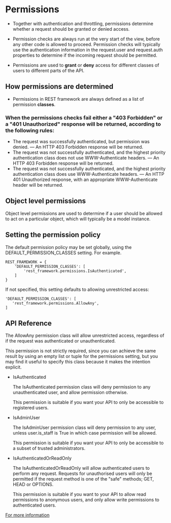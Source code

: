 # Permissions

* Together with authentication and throttling, permissions determine whether a request should be granted or denied access.
* Permission checks are always run at the very start of the view, before any other code is allowed to proceed. Permission checks will typically use the authentication information in the request.user and request.auth properties to determine if the incoming request should be permitted.

* Permissions are used to **grant** or **deny** access for different classes of users to different parts of the API.

## How permissions are determined

* Permissions in REST framework are always defined as a list of permission **classes**.

### When the permissions checks fail either a "403 Forbidden" or a "401 Unauthorized" response will be returned, according to the following rules:

- The request was successfully authenticated, but permission was denied. — An HTTP 403 Forbidden response will be returned.
- The request was not successfully authenticated, and the highest priority authentication class does not use WWW-Authenticate headers. — An HTTP 403 Forbidden response will be returned.
- The request was not successfully authenticated, and the highest priority authentication class does use WWW-Authenticate headers. — An HTTP 401 Unauthorized response, with an appropriate WWW-Authenticate header will be returned.


## Object level permissions

Object level permissions are used to determine if a user should be allowed to act on a particular object, which will typically be a model instance.

## Setting the permission policy

The default permission policy may be set globally, using the DEFAULT_PERMISSION_CLASSES setting. For example.

```
REST_FRAMEWORK = {
    'DEFAULT_PERMISSION_CLASSES': [
        'rest_framework.permissions.IsAuthenticated',
    ]
}

```

If not specified, this setting defaults to allowing unrestricted access:

```
'DEFAULT_PERMISSION_CLASSES': [
   'rest_framework.permissions.AllowAny',
]
```


## API Reference

The AllowAny permission class will allow unrestricted access, regardless of if the request was authenticated or unauthenticated.

This permission is not strictly required, since you can achieve the same result by using an empty list or tuple for the permissions setting, but you may find it useful to specify this class because it makes the intention explicit.

* IsAuthenticated

    The IsAuthenticated permission class will deny permission to any unauthenticated user, and allow permission otherwise.

    This permission is suitable if you want your API to only be accessible to registered users.

* IsAdminUser

    The IsAdminUser permission class will deny permission to any user, unless user.is_staff is True in which case permission will be allowed.

    This permission is suitable if you want your API to only be accessible to a subset of trusted administrators.

* IsAuthenticatedOrReadOnly

    The IsAuthenticatedOrReadOnly will allow authenticated users to perform any request. Requests for unauthorised users will only be permitted if the request method is one of the "safe" methods; GET, HEAD or OPTIONS.

    This permission is suitable if you want to your API to allow read permissions to anonymous users, and only allow write permissions to authenticated users.



[For more information](https://www.django-rest-framework.org/api-guide/permissions/)